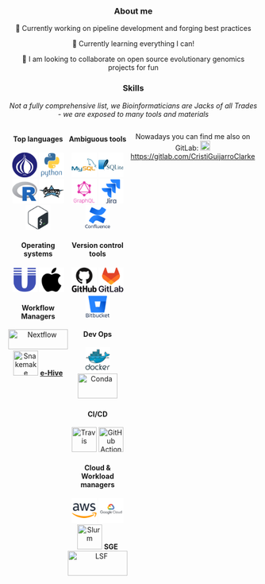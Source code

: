 <div align="center">

### About me

🔭 Currently working on pipeline development and forging best practices

🌱 Currently learning everything I can!

👯 I am looking to collaborate on open source evolutionary genomics projects for fun

### Skills 
  _Not a fully comprehensive list, we Bioinformaticians are Jacks of all Trades - we are exposed to many tools and materials_

<div style="display: flex;">
  <div style="width: 50%;">

#### Top languages

<img src="https://github.com/devicons/devicon/blob/master/icons/perl/perl-original.svg" title="Perl" height=50 width=50 /> <img src="https://github.com/devicons/devicon/blob/master/icons/python/python-original-wordmark.svg" title="Python" height=50 width=50 /> <img src="https://github.com/devicons/devicon/blob/master/icons/r/r-original.svg" title="R" height=50 width=50 /> <img src="https://github.com/devicons/devicon/blob/master/icons/groovy/groovy-original.svg" title="Groovy" height=50 width=50 /> <img src="https://github.com/devicons/devicon/blob/master/icons/bash/bash-original.svg" title="Bash" height=50 width=50 />

#### Operating systems

<img src="https://github.com/devicons/devicon/blob/master/icons/unix/unix-original.svg" title="Unix" height=50 width=50 /> <img src="https://github.com/devicons/devicon/blob/master/icons/apple/apple-original.svg" title="Apple" height=50 width=50 />

#### Workflow Managers

<img src="https://www.nextflow.io/img/nextflow2014_no-bg.png" title="Nextflow" height=40 width=120 /> <img src="https://avatars.githubusercontent.com/u/33450111?s=200&v=4" title="Snakemake" height=50 width=50 /> [**e-Hive**](https://github.com/Ensembl/ensembl-hive#ehive)

</div>

<div style="width: 50%;">

#### Ambiguous tools

<img src="https://github.com/devicons/devicon/blob/master/icons/mysql/mysql-original-wordmark.svg" title="MySQL" height=50 width=50 /> <img src="https://github.com/devicons/devicon/blob/master/icons/sqlite/sqlite-original-wordmark.svg" title="SQLite" height=50 width=50 /> <img src="https://github.com/devicons/devicon/blob/master/icons/graphql/graphql-plain-wordmark.svg" title="GraphQL" height=50 width=50 /> <img src="https://github.com/devicons/devicon/blob/master/icons/jira/jira-original-wordmark.svg" title="Jira" height=50 width=50 /> <img src="https://github.com/devicons/devicon/blob/master/icons/confluence/confluence-original-wordmark.svg" title="Confluence" height=50 width=50 />

#### Version control tools

<img src="https://github.com/devicons/devicon/blob/master/icons/github/github-original-wordmark.svg" title="GitHub" height=50 width=50 /> <img src="https://github.com/devicons/devicon/blob/master/icons/gitlab/gitlab-original-wordmark.svg" title="GitLab" height=50 width=50 /> <img src="https://github.com/devicons/devicon/blob/master/icons/bitbucket/bitbucket-original-wordmark.svg" title="BitBucket" height=50 width=50 />

#### Dev Ops

<img src="https://github.com/devicons/devicon/blob/master/icons/docker/docker-original-wordmark.svg" title="Docker" height=50 width=50 /> <img src="https://docs.crc.nd.edu/_images/conda.png" title="Conda" height=50 width=80 />


#### CI/CD

<img src="https://www.svgrepo.com/show/374136/travis.svg" title="Travis" height=50 width=50 /> <img src="https://www.svgrepo.com/show/306098/githubactions.svg" title="GitHub Actions" height=50 width=50 />

#### Cloud & Workload managers
<img src="https://github.com/devicons/devicon/blob/master/icons/amazonwebservices/amazonwebservices-original-wordmark.svg" title="AWS" height=50 width=50 /> <img src="https://github.com/devicons/devicon/blob/master/icons/googlecloud/googlecloud-original-wordmark.svg" title="GCP" height=50 width=50 /> <img src="https://upload.wikimedia.org/wikipedia/commons/thumb/3/3a/Slurm_logo.svg/1200px-Slurm_logo.svg.png" title="Slurm" height=50 width=50 /> **SGE** <img src="https://higherlogicdownload.s3.amazonaws.com/IMWUC/6391a864-1394-4296-9524-784ee59c6af2/UploadedImages/SpectrumComputeFamily_LSF-HorizontalColorWhite.png" title="LSF" height=50 width=120 />

  </div>

Nowadays you can find me also on GitLab: <img src="https://images.ctfassets.net/xz1dnu24egyd/1IRkfXmxo8VP2RAE5jiS1Q/ea2086675d87911b0ce2d34c354b3711/gitlab-logo-500.png" title="GitLab" height=20 width=20 /> https://gitlab.com/CristiGuijarroClarke
